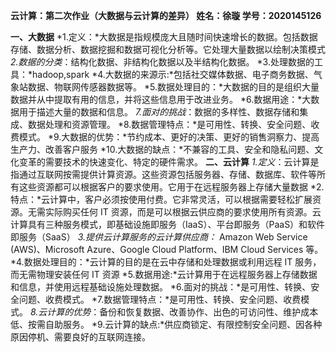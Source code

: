 **云计算：第二次作业（大数据与云计算的差异）     姓名：徐璇     学号：2020145126**

**一、大数据**
*1.定义：*大数据是指规模庞大且随时间快速增长的数据。包括数据存储、数据分析、数据挖掘和数据可视化分析等。它处理大量数据以绘制决策模式
*2.数据的分类*：结构化数据、非结构化数据以及半结构化数据。
*3.处理数据的工具：*hadoop,spark
*4.大数据的来源示:*包括社交媒体数据、电子商务数据、气象站数据、物联网传感器数据等。
*5.数据处理目的：*大数据的目的是组织大量数据并从中提取有用的信息，并将这些信息用于改进业务。
*6.数据用途：*大数据用于描述大量的数据和信息。
*7.面对的挑战*：数据的多样性、数据存储和集成、数据处理和资源管理。
*8.数据管理特点：*是可用性、转换、安全问题、收费模式。
*9.大数据的优势：*节约成本、更好的决策、更好的销售洞察力、提高生产力、改善客户服务
*10.大数据的缺点：*不兼容的工具、安全和隐私问题、文化变革的需要技术的快速变化、特定的硬件需求。
**二、云计算**
*1.定义*：云计算是指通过互联网按需提供计算资源。这些资源包括服务器、存储、数据库、软件等所有这些资源都可以根据客户的要求使用。它用于在远程服务器上存储大量数据
*2.特点：*云计算中，客户必须按使用付费。它非常灵活，可以根据需要轻松扩展资源。无需实际购买任何 IT 资源，而是可以根据云供应商的要求使用所有资源。云计算具有三种服务模式，即基础设施即服务（IaaS）、平台即服务（PaaS）和软件即服务（SaaS）
*3.提供云计算服务的云计算供应商：* Amazon Web Service (AWS)、Microsoft Azure、Google Cloud Platform、IBM Cloud Services 等。
*4.数据处理目的：*云计算的目的是在云中存储和处理数据或利用远程 IT 服务，而无需物理安装任何 IT 资源
*5.数据用途:*云计算用于在远程服务器上存储数据和信息，并使用远程基础设施处理数据。
*6.面对的挑战：*是可用性、转换、安全问题、收费模式。
*7.数据管理特点：*是可用性、转换、安全问题、收费模式。
*8.云计算的优势*：备份和恢复数据、改善协作、出色的可访问性、维护成本低、按需自助服务。
*9.云计算的缺点:*供应商锁定、有限控制安全问题、因各种原因停机、需要良好的互联网连接。
